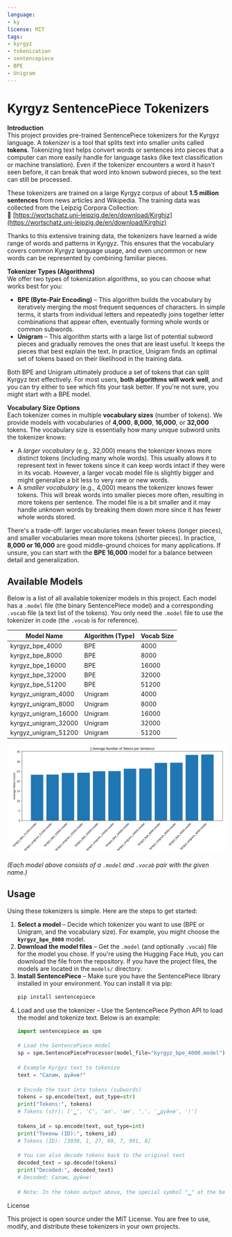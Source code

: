 ```yaml
---
language:
- ky
license: MIT
tags:
- kyrgyz
- tokenization
- sentencepiece
- BPE
- Unigram
---
```


# Kyrgyz SentencePiece Tokenizers

**Introduction**  
This project provides pre-trained SentencePiece tokenizers for the Kyrgyz language. A *tokenizer* is a tool that splits text into smaller units called **tokens**. Tokenizing text helps convert words or sentences into pieces that a computer can more easily handle for language tasks (like text classification or machine translation). Even if the tokenizer encounters a word it hasn't seen before, it can break that word into known subword pieces, so the text can still be processed.

These tokenizers are trained on a large Kyrgyz corpus of about **1.5 million sentences** from news articles and Wikipedia. The training data was collected from the Leipzig Corpora Collection:  
🔗 [https://wortschatz.uni-leipzig.de/en/download/Kirghiz](https://wortschatz.uni-leipzig.de/en/download/Kirghiz)

Thanks to this extensive training data, the tokenizers have learned a wide range of words and patterns in Kyrgyz. This ensures that the vocabulary covers common Kyrgyz language usage, and even uncommon or new words can be represented by combining familiar pieces.


**Tokenizer Types (Algorithms)**  
We offer two types of tokenization algorithms, so you can choose what works best for you:
- **BPE (Byte-Pair Encoding)** – This algorithm builds the vocabulary by iteratively merging the most frequent sequences of characters. In simple terms, it starts from individual letters and repeatedly joins together letter combinations that appear often, eventually forming whole words or common subwords.
- **Unigram** – This algorithm starts with a large list of potential subword pieces and gradually removes the ones that are least useful. It keeps the pieces that best explain the text. In practice, Unigram finds an optimal set of tokens based on their likelihood in the training data.

Both BPE and Unigram ultimately produce a set of tokens that can split Kyrgyz text effectively. For most users, **both algorithms will work well**, and you can try either to see which fits your task better. If you're not sure, you might start with a BPE model.

**Vocabulary Size Options**  
Each tokenizer comes in multiple **vocabulary sizes** (number of tokens). We provide models with vocabularies of **4,000**, **8,000**, **16,000**, or **32,000** tokens. The vocabulary size is essentially how many unique subword units the tokenizer knows:
- A *larger vocabulary* (e.g., 32,000) means the tokenizer knows more distinct tokens (including many whole words). This usually allows it to represent text in fewer tokens since it can keep words intact if they were in its vocab. However, a larger vocab model file is slightly bigger and might generalize a bit less to very rare or new words.
- A *smaller vocabulary* (e.g., 4,000) means the tokenizer knows fewer tokens. This will break words into smaller pieces more often, resulting in more tokens per sentence. The model file is a bit smaller and it may handle unknown words by breaking them down more since it has fewer whole words stored.

There's a trade-off: larger vocabularies mean fewer tokens (longer pieces), and smaller vocabularies mean more tokens (shorter pieces). In practice, **8,000 or 16,000** are good middle-ground choices for many applications. If unsure, you can start with the **BPE 16,000** model for a balance between detail and generalization.

## Available Models

Below is a list of all available tokenizer models in this project. Each model has a `.model` file (the binary SentencePiece model) and a corresponding `.vocab` file (a text list of the tokens). You only need the `.model` file to use the tokenizer in code (the `.vocab` is for reference).

| Model Name           | Algorithm (Type) | Vocab Size |
| -------------------- | ---------------- | ---------- |
| kyrgyz_bpe_4000      | BPE             | 4000       |
| kyrgyz_bpe_8000      | BPE             | 8000       |
| kyrgyz_bpe_16000     | BPE             | 16000      |
| kyrgyz_bpe_32000     | BPE             | 32000      |
| kyrgyz_bpe_51200     | BPE             | 51200      |
| kyrgyz_unigram_4000  | Unigram         | 4000       |
| kyrgyz_unigram_8000  | Unigram         | 8000       |
| kyrgyz_unigram_16000 | Unigram         | 16000      |
| kyrgyz_unigram_32000 | Unigram         | 32000      |
| kyrgyz_unigram_51200 | Unigram         | 51200      |

![Model diagram](graph.jpg)

*(Each model above consists of a `.model` and `.vocab` pair with the given name.)*

## Usage

Using these tokenizers is simple. Here are the steps to get started:

1. **Select a model** – Decide which tokenizer you want to use (BPE or Unigram, and the vocabulary size). For example, you might choose the **`kyrgyz_bpe_8000`** model.
2. **Download the model files** – Get the `.model` (and optionally `.vocab`) file for the model you chose. If you're using the Hugging Face Hub, you can download the file from the repository. If you have the project files, the models are located in the `models/` directory.
3. **Install SentencePiece** – Make sure you have the SentencePiece library installed in your environment. You can install it via pip:  
   ```bash
   pip install sentencepiece
4. Load and use the tokenizer – Use the SentencePiece Python API to load the model and tokenize text. Below is an example:
   ```python
   import sentencepiece as spm

   # Load the SentencePiece model
   sp = spm.SentencePieceProcessor(model_file="kyrgyz_bpe_4000.model")

   # Example Kyrgyz text to tokenize
   text = "Салам, дүйнө!"

   # Encode the text into tokens (subwords)
   tokens = sp.encode(text, out_type=str)
   print("Tokens:", tokens)
   # Tokens (str): ['▁', 'С', 'ал', 'ам', ',', '▁дүйнө', '!']

   tokens_id = sp.encode(text, out_type=int)
   print("Токены (ID):", tokens_id)
   # Tokens (ID): [3930, 1, 27, 69, 7, 991, 8]

   # You can also decode tokens back to the original text
   decoded_text = sp.decode(tokens)
   print("Decoded:", decoded_text)
   # Decoded: Салам, дүйнө!

   # Note: In the token output above, the special symbol "▁" at the beginning of some tokens represents a space character. For example, "▁дүйнө" indicates that there was a space before "дүйнө" in the original text. With the tokenizer loaded, you can now integrate it into your NLP pipeline. You might use it to preprocess text for a language model or any other Kyrgyz language processing task. Simply feed your Kyrgyz sentences to sp.encode() to get tokenized input for your models.

License

This project is open source under the MIT License. You are free to use, modify, and distribute these tokenizers in your own projects.